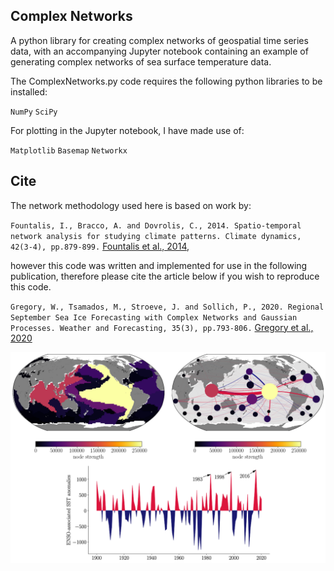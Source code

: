 ## Complex Networks
A python library for creating complex networks of geospatial time series data, with an accompanying Jupyter notebook containing an example of generating complex networks of sea surface temperature data.

The ComplexNetworks.py code requires the following python libraries to be installed:

`NumPy`
`SciPy`

For plotting in the Jupyter notebook, I have made use of:

`Matplotlib`
`Basemap`
`Networkx`

## Cite
The network methodology used here is based on work by:

`Fountalis, I., Bracco, A. and Dovrolis, C., 2014. Spatio-temporal network analysis for studying climate patterns. Climate dynamics, 42(3-4), pp.879-899.` [Fountalis et al., 2014](https://www.cc.gatech.edu/fac/constantinos.dovrolis/Papers/ilias-climdyn14.pdf),

however this code was written and implemented for use in the following publication, therefore please cite the article below if you wish to reproduce this code.

`Gregory, W., Tsamados, M., Stroeve, J. and Sollich, P., 2020. Regional September Sea Ice Forecasting with Complex Networks and Gaussian Processes. Weather and Forecasting, 35(3), pp.793-806.` [Gregory et al., 2020](https://discovery.ucl.ac.uk/id/eprint/10091542/1/Gregory_wafd190107.pdf)




![alt text](https://github.com/William-gregory/ComplexNetworks/blob/main/images/SST_networks.png)
